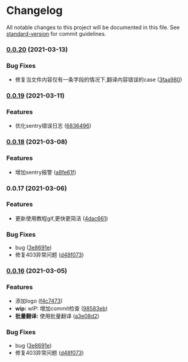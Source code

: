 # Changelog

All notable changes to this project will be documented in this file. See [standard-version](https://github.com/conventional-changelog/standard-version) for commit guidelines.

### [0.0.20](https://github.com/leizelong/translate/compare/v0.0.19...v0.0.20) (2021-03-13)


### Bug Fixes

* 修复当文件内容仅有一条字段的情况下,翻译内容错误的case ([3faa980](https://github.com/leizelong/translate/commit/3faa9807485201b6642325195ad43b0185cdb8ea))

### [0.0.19](https://github.com/leizelong/translate/compare/v0.0.18...v0.0.19) (2021-03-11)


### Features

* 优化sentry错误日志 ([6836496](https://github.com/leizelong/translate/commit/683649680b901b1c785020dc611883b3a983df3b))

### [0.0.18](https://github.com/leizelong/translate/compare/v0.0.17...v0.0.18) (2021-03-08)


### Features

* 增加sentry报警 ([a8fe61f](https://github.com/leizelong/translate/commit/a8fe61f4f5404ca4858fe729ccc0e9dad2294540))

### 0.0.17 (2021-03-06)


### Features

* 更新使用教程gif,更快更简洁 ([4dac661](https://github.com/leizelong/translate/commit/4dac661ff9702876b6102336633fcd127ee9b291))

### Bug Fixes

* bug ([3e8691e](https://github.com/leizelong/translate/commit/3e8691eadbd272dae6eb04a947c537e9a2923ee2))
* 修复403异常问题 ([d48f073](https://github.com/leizelong/translate/commit/d48f0735966934e009f10811d34a9857672a9c72))

### [0.0.16](https://github.com/leizelong/translate/compare/v0.0.16-alpha.0...v0.0.16) (2021-03-05)

### Features

* 添加logo ([f4c7473](https://github.com/leizelong/translate/commit/f4c747387662592e6d32287269655161fffcae36))
* **wip:** wIP: 增加commit检查 ([98583eb](https://github.com/leizelong/translate/commit/98583ebfcbb1bdaa21f9e5b91dd504e1e5aac2a2))
* **批量翻译:** 使用批量翻译 ([a3e08d2](https://github.com/leizelong/translate/commit/a3e08d236e07a0c6bb1209385d9a3807202e74af))


### Bug Fixes

* bug ([3e8691e](https://github.com/leizelong/translate/commit/3e8691eadbd272dae6eb04a947c537e9a2923ee2))
* 修复403异常问题 ([d48f073](https://github.com/leizelong/translate/commit/d48f0735966934e009f10811d34a9857672a9c72))

